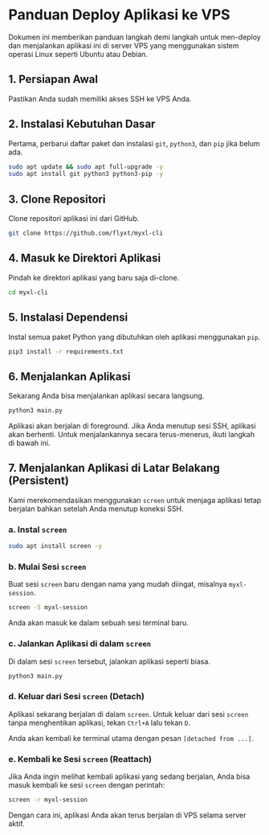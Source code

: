 # Panduan Deploy Aplikasi ke VPS

Dokumen ini memberikan panduan langkah demi langkah untuk men-deploy dan menjalankan aplikasi ini di server VPS yang menggunakan sistem operasi Linux seperti Ubuntu atau Debian.

## 1. Persiapan Awal

Pastikan Anda sudah memiliki akses SSH ke VPS Anda.

## 2. Instalasi Kebutuhan Dasar

Pertama, perbarui daftar paket dan instalasi `git`, `python3`, dan `pip` jika belum ada.

```bash
sudo apt update && sudo apt full-upgrade -y
sudo apt install git python3 python3-pip -y
```

## 3. Clone Repositori

Clone repositori aplikasi ini dari GitHub.

```bash
git clone https://github.com/flyxt/myxl-cli
```

## 4. Masuk ke Direktori Aplikasi

Pindah ke direktori aplikasi yang baru saja di-clone.

```bash
cd myxl-cli
```

## 5. Instalasi Dependensi

Instal semua paket Python yang dibutuhkan oleh aplikasi menggunakan `pip`.

```bash
pip3 install -r requirements.txt
```

## 6. Menjalankan Aplikasi

Sekarang Anda bisa menjalankan aplikasi secara langsung.

```bash
python3 main.py
```

Aplikasi akan berjalan di foreground. Jika Anda menutup sesi SSH, aplikasi akan berhenti. Untuk menjalankannya secara terus-menerus, ikuti langkah di bawah ini.

## 7. Menjalankan Aplikasi di Latar Belakang (Persistent)

Kami merekomendasikan menggunakan `screen` untuk menjaga aplikasi tetap berjalan bahkan setelah Anda menutup koneksi SSH.

### a. Instal `screen`

```bash
sudo apt install screen -y
```

### b. Mulai Sesi `screen`

Buat sesi `screen` baru dengan nama yang mudah diingat, misalnya `myxl-session`.

```bash
screen -S myxl-session
```

Anda akan masuk ke dalam sebuah sesi terminal baru.

### c. Jalankan Aplikasi di dalam `screen`

Di dalam sesi `screen` tersebut, jalankan aplikasi seperti biasa.

```bash
python3 main.py
```

### d. Keluar dari Sesi `screen` (Detach)

Aplikasi sekarang berjalan di dalam `screen`. Untuk keluar dari sesi `screen` tanpa menghentikan aplikasi, tekan `Ctrl+A` lalu tekan `D`.

Anda akan kembali ke terminal utama dengan pesan `[detached from ...]`.

### e. Kembali ke Sesi `screen` (Reattach)

Jika Anda ingin melihat kembali aplikasi yang sedang berjalan, Anda bisa masuk kembali ke sesi `screen` dengan perintah:

```bash
screen -r myxl-session
```

Dengan cara ini, aplikasi Anda akan terus berjalan di VPS selama server aktif.
